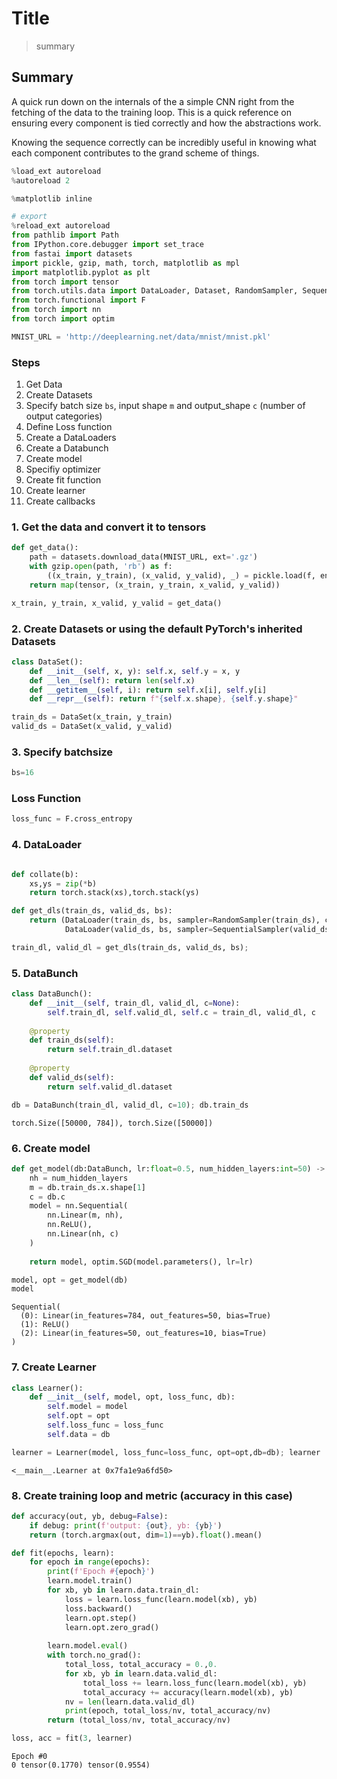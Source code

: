 # Title
> summary


## Summary 

A quick run down on the internals of the a simple CNN right from the fetching of the data to the training loop. This is a quick reference on ensuring every component is tied correctly and how the abstractions work.

Knowing the sequence correctly can be incredibly useful in knowing what each component contributes to the grand scheme of things.

```python
%load_ext autoreload
%autoreload 2

%matplotlib inline
```

```python
# export
%reload_ext autoreload
from pathlib import Path
from IPython.core.debugger import set_trace
from fastai import datasets
import pickle, gzip, math, torch, matplotlib as mpl
import matplotlib.pyplot as plt
from torch import tensor
from torch.utils.data import DataLoader, Dataset, RandomSampler, SequentialSampler
from torch.functional import F
from torch import nn
from torch import optim

```

```python
MNIST_URL = 'http://deeplearning.net/data/mnist/mnist.pkl'
```

### Steps

1. Get Data
2. Create Datasets
3. Specify batch size `bs`, input shape `m` and output_shape `c` (number of output categories)
5. Define Loss function
4. Create a DataLoaders
5. Create a Databunch
6. Create model 
7. Specifiy optimizer
8. Create fit function 
9. Create learner
10. Create callbacks

### 1. Get the data and convert it to tensors

```python
def get_data():
    path = datasets.download_data(MNIST_URL, ext='.gz')
    with gzip.open(path, 'rb') as f:
        ((x_train, y_train), (x_valid, y_valid), _) = pickle.load(f, encoding='latin-1')
    return map(tensor, (x_train, y_train, x_valid, y_valid))
```

```python
x_train, y_train, x_valid, y_valid = get_data()
```

### 2. Create Datasets or using the default PyTorch's inherited Datasets

```python
class DataSet():
    def __init__(self, x, y): self.x, self.y = x, y
    def __len__(self): return len(self.x)
    def __getitem__(self, i): return self.x[i], self.y[i]
    def __repr__(self): return f"{self.x.shape}, {self.y.shape}"
```

```python
train_ds = DataSet(x_train, y_train)
valid_ds = DataSet(x_valid, y_valid)
```

### 3. Specify batchsize

```python
bs=16
```

### Loss Function

```python
loss_func = F.cross_entropy
```

### 4. DataLoader

```python

def collate(b):
    xs,ys = zip(*b)
    return torch.stack(xs),torch.stack(ys)

def get_dls(train_ds, valid_ds, bs):
    return (DataLoader(train_ds, bs, sampler=RandomSampler(train_ds), collate_fn=collate), 
            DataLoader(valid_ds, bs, sampler=SequentialSampler(valid_ds), collate_fn=collate))

train_dl, valid_dl = get_dls(train_ds, valid_ds, bs); 
```

### 5. DataBunch

```python
class DataBunch():
    def __init__(self, train_dl, valid_dl, c=None):
        self.train_dl, self.valid_dl, self.c = train_dl, valid_dl, c
    
    @property
    def train_ds(self):
        return self.train_dl.dataset
    
    @property
    def valid_ds(self):
        return self.valid_dl.dataset
```

```python
db = DataBunch(train_dl, valid_dl, c=10); db.train_ds
```




    torch.Size([50000, 784]), torch.Size([50000])



### 6. Create model

```python
def get_model(db:DataBunch, lr:float=0.5, num_hidden_layers:int=50) -> (nn.Sequential, optim.SGD):
    nh = num_hidden_layers
    m = db.train_ds.x.shape[1]
    c = db.c
    model = nn.Sequential(
        nn.Linear(m, nh),
        nn.ReLU(),
        nn.Linear(nh, c)
    )
    
    return model, optim.SGD(model.parameters(), lr=lr)
```

```python
model, opt = get_model(db)
model
```




    Sequential(
      (0): Linear(in_features=784, out_features=50, bias=True)
      (1): ReLU()
      (2): Linear(in_features=50, out_features=10, bias=True)
    )



### 7. Create Learner

```python
class Learner():
    def __init__(self, model, opt, loss_func, db):
        self.model = model
        self.opt = opt
        self.loss_func = loss_func
        self.data = db
```

```python
learner = Learner(model, loss_func=loss_func, opt=opt,db=db); learner
```




    <__main__.Learner at 0x7fa1e9a6fd50>



### 8. Create training loop and metric (accuracy in this case)

```python
def accuracy(out, yb, debug=False):
    if debug: print(f'output: {out}, yb: {yb}')
    return (torch.argmax(out, dim=1)==yb).float().mean()

def fit(epochs, learn):
    for epoch in range(epochs):
        print(f'Epoch #{epoch}')
        learn.model.train()
        for xb, yb in learn.data.train_dl:
            loss = learn.loss_func(learn.model(xb), yb)
            loss.backward()
            learn.opt.step()
            learn.opt.zero_grad()
            
        learn.model.eval()
        with torch.no_grad():
            total_loss, total_accuracy = 0.,0.
            for xb, yb in learn.data.valid_dl:
                total_loss += learn.loss_func(learn.model(xb), yb)
                total_accuracy += accuracy(learn.model(xb), yb)
            nv = len(learn.data.valid_dl)
            print(epoch, total_loss/nv, total_accuracy/nv)
        return (total_loss/nv, total_accuracy/nv)
```

```python
loss, acc = fit(3, learner)
```

    Epoch #0
    0 tensor(0.1770) tensor(0.9554)

